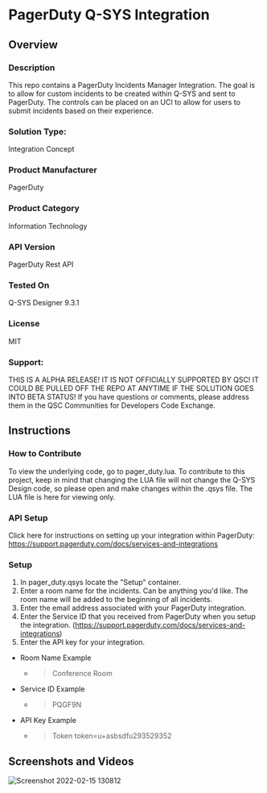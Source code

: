 # PagerDuty Q-SYS Integration

## Overview
### Description
This repo contains a PagerDuty Incidents Manager Integration. The goal is to allow for custom incidents to be created within Q-SYS and sent to PagerDuty. The controls can be placed on an UCI to allow for users to submit incidents based on their experience. 

### Solution Type: 
Integration Concept
### Product Manufacturer
PagerDuty
### Product Category
Information Technology
### API Version
PagerDuty Rest API
### Tested On
Q-SYS Designer 9.3.1
### License
MIT
### Support:
THIS IS A ALPHA RELEASE! IT IS NOT OFFICIALLY SUPPORTED BY QSC!
IT COULD BE PULLED OFF THE REPO AT ANYTIME IF THE SOLUTION GOES INTO BETA STATUS!
If you have questions or comments, please address them in the QSC Communities for Developers Code Exchange. 


## Instructions

### How to Contribute
To view the underlying code, go to pager_duty.lua. To contribute to this project, keep in mind that changing the LUA file will not change the Q-SYS Design code, so please open and make changes within the .qsys file. The LUA file is here for viewing only.

### API Setup
Click here for instructions on setting up your integration within PagerDuty: https://support.pagerduty.com/docs/services-and-integrations

### Setup
1. In pager_duty.qsys locate the "Setup" container. 
2. Enter a room name for the incidents. Can be anything you'd like. The room name will be added to the beginning of all incidents. 
3. Enter the email address associated with your PagerDuty integration.
4. Enter the Service ID that you received from PagerDuty when you setup the integration. (https://support.pagerduty.com/docs/services-and-integrations)
5. Enter the API key for your integration. 

- Room Name Example 
  - > Conference Room

- Service ID Example 
  - > PQGF9N

- API Key Example 
  - > Token token=u+asbsdfu293529352

## Screenshots and Videos
![Screenshot 2022-02-15 130812](https://user-images.githubusercontent.com/99763087/154346675-23f63c89-9ddc-47b9-85e0-2cf6f82c7baa.png)

